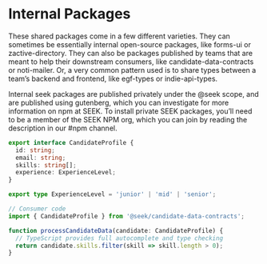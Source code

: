 # Internal Packages

These shared packages come in a few different varieties. They can sometimes be essentially internal open-source packages, like forms-ui or zactive-directory. They can also be packages published by teams that are meant to help their downstream consumers, like candidate-data-contracts or noti-mailer. Or, a very common pattern used is to share types between a team’s backend and frontend, like egf-types or indie-api-types.

Internal seek packages are published privately under the @seek scope, and are published using gutenberg, which you can investigate for more information on npm at SEEK. To install private SEEK packages, you’ll need to be a member of the SEEK NPM org, which you can join by reading the description in our #npm channel.

```ts
export interface CandidateProfile {
  id: string;
  email: string;
  skills: string[];
  experience: ExperienceLevel;
}

export type ExperienceLevel = 'junior' | 'mid' | 'senior';
```

```ts
// Consumer code
import { CandidateProfile } from '@seek/candidate-data-contracts';

function processCandidateData(candidate: CandidateProfile) {
  // TypeScript provides full autocomplete and type checking
  return candidate.skills.filter(skill => skill.length > 0);
}
```
